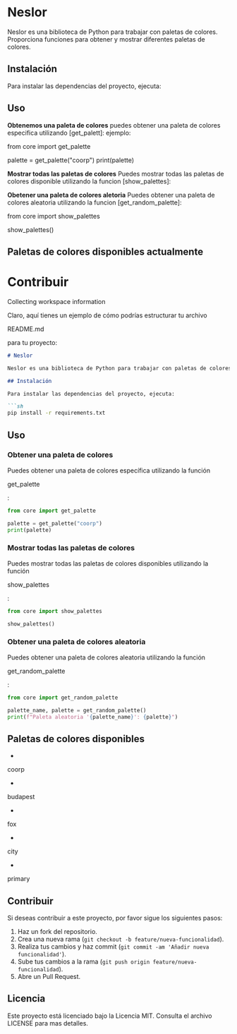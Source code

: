 # Neslor

Neslor es una biblioteca de Python para trabajar con paletas de colores. Proporciona funciones para obtener y mostrar diferentes paletas de colores.

## Instalación

Para instalar las dependencias del proyecto, ejecuta:

## Uso 
**Obtenemos una paleta de colores**
puedes obtener una paleta de colores especifica utilizando [get_palett]:
ejemplo:

from core import get_palette

palette = get_palette("coorp")
print(palette)

**Mostrar todas las paletas de colores**
Puedes mostrar todas las paletas de colores disponible utilizando la funcion [show_palettes]:

**Obetener una paleta de colores aletoria**
Puedes obtener una paleta de colores aleatoria utilizando la funcion [get_random_palette]:

from core import show_palettes

show_palettes()

## Paletas de colores disponibles actualmente



# Contribuir

Collecting workspace information

Claro, aquí tienes un ejemplo de cómo podrías estructurar tu archivo 

README.md

 para tu proyecto:

```markdown
# Neslor

Neslor es una biblioteca de Python para trabajar con paletas de colores. Proporciona funciones para obtener y mostrar diferentes paletas de colores.

## Instalación

Para instalar las dependencias del proyecto, ejecuta:

```sh
pip install -r requirements.txt
```

## Uso

### Obtener una paleta de colores

Puedes obtener una paleta de colores específica utilizando la función 

get_palette

:

```python
from core import get_palette

palette = get_palette("coorp")
print(palette)
```

### Mostrar todas las paletas de colores

Puedes mostrar todas las paletas de colores disponibles utilizando la función 

show_palettes

:

```python
from core import show_palettes

show_palettes()
```

### Obtener una paleta de colores aleatoria

Puedes obtener una paleta de colores aleatoria utilizando la función 

get_random_palette

:

```python
from core import get_random_palette

palette_name, palette = get_random_palette()
print(f"Paleta aleatoria '{palette_name}': {palette}")
```

## Paletas de colores disponibles

- 

coorp


- 

budapest


- 

fox


- 

city


- 

primary



## Contribuir

Si deseas contribuir a este proyecto, por favor sigue los siguientes pasos:

1. Haz un fork del repositorio.
2. Crea una nueva rama (`git checkout -b feature/nueva-funcionalidad`).
3. Realiza tus cambios y haz commit (`git commit -am 'Añadir nueva funcionalidad'`).
4. Sube tus cambios a la rama (`git push origin feature/nueva-funcionalidad`).
5. Abre un Pull Request.

## Licencia

Este proyecto está licenciado bajo la Licencia MIT. Consulta el archivo LICENSE para mas detalles.

